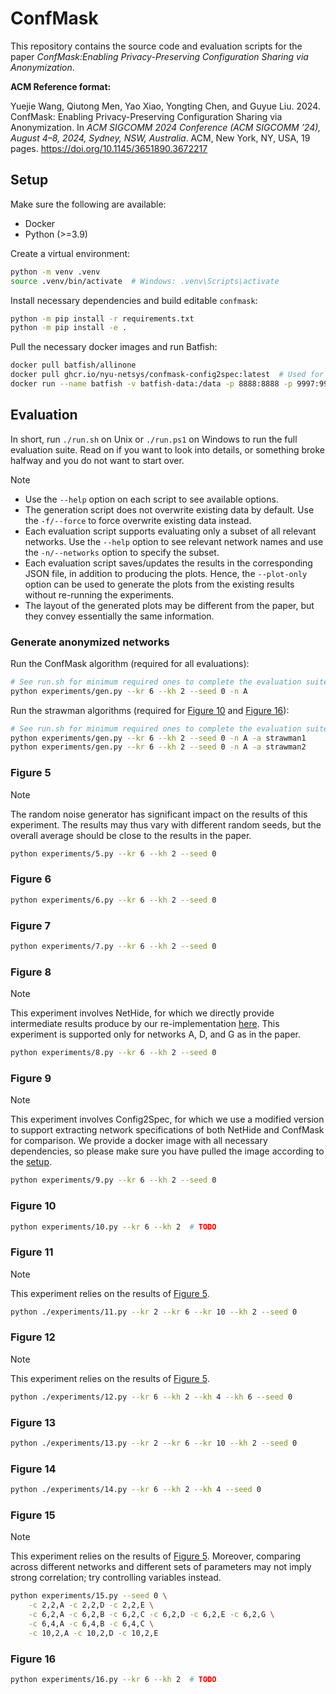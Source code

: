 # ConfMask

This repository contains the source code and evaluation scripts for the paper
*ConfMask:Enabling Privacy-Preserving Configuration Sharing via Anonymization*.

**ACM Reference format:**

Yuejie Wang, Qiutong Men, Yao Xiao, Yongting Chen, and Guyue Liu. 2024. ConfMask:
Enabling Privacy-Preserving Configuration Sharing via Anonymization. In
*ACM SIGCOMM 2024 Conference (ACM SIGCOMM ’24), August 4–8, 2024, Sydney, NSW, Australia*.
ACM, New York, NY, USA, 19 pages. https://doi.org/10.1145/3651890.3672217

## Setup

Make sure the following are available:

- Docker
- Python (>=3.9)

Create a virtual environment:

```bash
python -m venv .venv
source .venv/bin/activate  # Windows: .venv\Scripts\activate
```

Install necessary dependencies and build editable `confmask`:

```bash
python -m pip install -r requirements.txt
python -m pip install -e .
```

Pull the necessary docker images and run Batfish:

```bash
docker pull batfish/allinone
docker pull ghcr.io/nyu-netsys/confmask-config2spec:latest  # Used for Experiment 9 
docker run --name batfish -v batfish-data:/data -p 8888:8888 -p 9997:9997 -p 9996:9996 batfish/allinone
```

## Evaluation

In short, run `./run.sh` on Unix or `./run.ps1` on Windows to run the full evaluation
suite. Read on if you want to look into details, or something broke halfway and you do
not want to start over.

> [!NOTE]
> - Use the `--help` option on each script to see available options.
> - The generation script does not overwrite existing data by default. Use the
>   `-f/--force` to force overwrite existing data instead.
> - Each evaluation script supports evaluating only a subset of all relevant networks.
>   Use the `--help` option to see relevant network names and use the `-n/--networks`
>   option to specify the subset.
> - Each evaluation script saves/updates the results in the corresponding JSON file, in
>   addition to producing the plots. Hence, the `--plot-only` option can be used to
>   generate the plots from the existing results without re-running the experiments.
> - The layout of the generated plots may be different from the paper, but they convey
>   essentially the same information.

### Generate anonymized networks

Run the ConfMask algorithm (required for all evaluations):

```bash
# See run.sh for minimum required ones to complete the evaluation suite
python experiments/gen.py --kr 6 --kh 2 --seed 0 -n A
```

Run the strawman algorithms (required for [Figure 10](#figure-10) and
[Figure 16](#figure-16)):

```bash
# See run.sh for minimum required ones to complete the evaluation suite
python experiments/gen.py --kr 6 --kh 2 --seed 0 -n A -a strawman1
python experiments/gen.py --kr 6 --kh 2 --seed 0 -n A -a strawman2
```

### Figure 5

> [!NOTE]
> The random noise generator has significant impact on the results of this experiment.
> The results may thus vary with different random seeds, but the overall average should
> be close to the results in the paper.

```bash
python experiments/5.py --kr 6 --kh 2 --seed 0
```

### Figure 6

```bash
python experiments/6.py --kr 6 --kh 2 --seed 0
```

### Figure 7

```bash
python experiments/7.py --kr 6 --kh 2 --seed 0
```

### Figure 8

> [!NOTE]
> This experiment involves NetHide, for which we directly provide intermediate results
> produce by our re-implementation [here](./confmask/nethide.py). This experiment is
> supported only for networks A, D, and G as in the paper.

```bash
python experiments/8.py --kr 6 --kh 2 --seed 0
```

### Figure 9

> [!NOTE]
> This experiment involves Config2Spec, for which we use a modified version to
> support extracting network specifications of both NetHide and ConfMask for comparison.
> We provide a docker image with all necessary dependencies, so please make sure you have
> pulled the image according to the [setup](#setup).

```bash
python experiments/9.py --kr 6 --kh 2 --seed 0
```

### Figure 10

```bash
python experiments/10.py --kr 6 --kh 2  # TODO
```

### Figure 11

> [!NOTE]
> This experiment relies on the results of [Figure 5](#figure-5).

```bash
python ./experiments/11.py --kr 2 --kr 6 --kr 10 --kh 2 --seed 0
```

### Figure 12

> [!NOTE]
> This experiment relies on the results of [Figure 5](#figure-5).

```bash
python ./experiments/12.py --kr 6 --kh 2 --kh 4 --kh 6 --seed 0
```

### Figure 13

```bash
python ./experiments/13.py --kr 2 --kr 6 --kr 10 --kh 2 --seed 0
```

### Figure 14

```bash
python ./experiments/14.py --kr 6 --kh 2 --kh 4 --seed 0
```

### Figure 15

> [!NOTE]
> This experiment relies on the results of [Figure 5](#figure-5). Moreover, comparing
> across different networks and different sets of parameters may not imply strong
> correlation; try controlling variables instead.

```bash
python experiments/15.py --seed 0 \
    -c 2,2,A -c 2,2,D -c 2,2,E \
    -c 6,2,A -c 6,2,B -c 6,2,C -c 6,2,D -c 6,2,E -c 6,2,G \
    -c 6,4,A -c 6,4,B -c 6,4,C \
    -c 10,2,A -c 10,2,D -c 10,2,E
```

### Figure 16

```bash
python experiments/16.py --kr 6 --kh 2  # TODO
```

